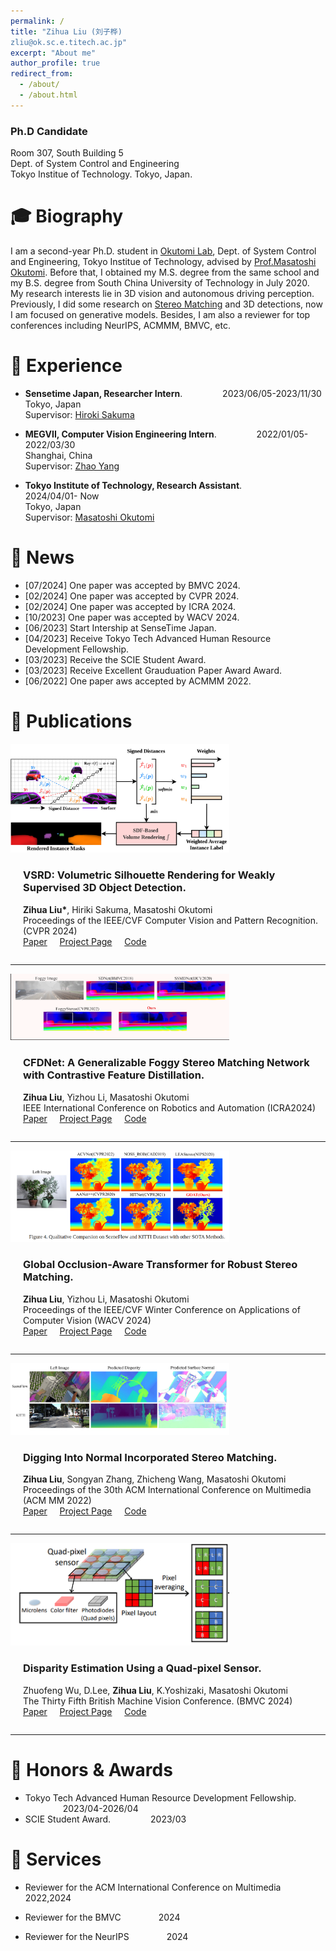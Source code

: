 ```yaml
---
permalink: /
title: "Zihua Liu (刘子桦) 
zliu@ok.sc.e.titech.ac.jp"
excerpt: "About me"
author_profile: true
redirect_from: 
  - /about/
  - /about.html
---
```


### Ph.D Candidate
Room 307, South Building 5  
Dept. of System Control and Engineering  
Tokyo Institue of Technology.
Tokyo, Japan.


🎓 Biography
======
I am a second-year Ph.D. student in [Okutomi Lab](http://www.ok.sc.e.titech.ac.jp/), Dept. of System Control and Engineering, Tokyo Institue of Technology, advised by [Prof.Masatoshi Okutomi](http://www.ok.sc.e.titech.ac.jp/mem/mxo/okutomi.html). Before that, I obtained my M.S. degree from the same school and my B.S. degree from South China University of Technology in July 2020.   
My research interests lie in 3D vision and autonomous driving perception. Previously, I did some research on [Stereo Matching](http://www.ok.sc.e.titech.ac.jp/res/DeepSM/main.html) and 3D detections, now I am focused on generative models. Besides, I am also a reviewer for top conferences including NeurIPS, ACMMM, BMVC, etc.


💼 Experience
======
*  **Sensetime Japan, Researcher Intern**.  &emsp;&emsp;&emsp;&emsp; 2023/06/05-2023/11/30          
   Tokyo, Japan  
   Supervisor: [Hiroki Sakuma](https://www.linkedin.com/in/hiroki-sakuma-9a20a4255/?originalSubdomain=jp)  

*  **MEGVII, Computer Vision Engineering Intern**.  &emsp;&emsp;&emsp;&emsp; 2022/01/05-2022/03/30  
   Shanghai, China  
   Supervisor: [Zhao Yang]() 

*  **Tokyo Institute of Technology, Research Assistant**.  &emsp;&emsp;&emsp;&emsp; 2024/04/01- Now  
   Tokyo, Japan  
   Supervisor: [Masatoshi Okutomi]() 


🔔 News
======
* [07/2024] One paper was accepted by BMVC 2024.
* [02/2024] One paper was accepted by CVPR 2024.
* [02/2024] One paper was accepted by ICRA 2024.
* [10/2023] One paper was accepted by WACV 2024. 
* [06/2023] Start Intership at SenseTime Japan.
* [04/2023] Receive Tokyo Tech Advanced Human Resource Development Fellowship.
* [03/2023] Receive the SCIE Student Award. 
* [03/2023] Receive Excellent Grauduation Paper Award Award.
* [06/2022] One paper aws accepted by ACMMM 2022.


📝  Publications 
======
<div style="display: flex; flex-wrap: wrap; align-items: center;">
    <div style="flex: 1 1 300px;">
        <img src="../images/vsrd_cvpr24.jpg" alt="CVPR 2024" style="width: 100%; max-width: 350px;"/>
    </div>
    <div style="flex: 1 1 300px; margin-left: 20px;">
        <h3>VSRD: Volumetric Silhouette Rendering for Weakly Supervised 3D Object Detection. </h3>
        <p><b>Zihua Liu*</b>, Hiriki Sakuma, Masatoshi Okutomi<br>  Proceedings of the IEEE/CVF Computer Vision and Pattern Recognition. (CVPR 2024)  <br> <a href="https://arxiv.org/abs/2404.00149">Paper</a>  &nbsp; &nbsp;   <a href="http://www.ok.sc.e.titech.ac.jp/res/VSRD/">Project Page</a> &nbsp; &nbsp; <a href="https://github.com/skmhrk1209/VSRD">Code</a>
        </p>
    </div>
</div>

---

<div style="display: flex; flex-wrap: wrap; align-items: center;">
    <div style="flex: 1 1 300px;">
        <img src="../images/icra24.png" alt="ICRA 2024" style="width: 100%; max-width: 350px;"/>
    </div>
    <div style="flex: 1 1 300px; margin-left: 20px;">
        <h3>CFDNet: A Generalizable Foggy Stereo Matching Network with Contrastive Feature Distillation. </h3>
        <p><b>Zihua Liu</b>, Yizhou Li, Masatoshi Okutomi<br>  IEEE International Conference on Robotics and Automation (ICRA2024)  <br> <a href="https://arxiv.org/abs/2402.18181">Paper</a>  &nbsp; &nbsp;   <a href="http://www.ok.sc.e.titech.ac.jp/res/FStereo/icra2024.html">Project Page</a> &nbsp; &nbsp; <a href="http://www.ok.sc.e.titech.ac.jp/res/FStereo/icra2024.html">Code</a>
        </p>
    </div>
</div>

---

<div style="display: flex; flex-wrap: wrap; align-items: center;">
    <div style="flex: 1 1 300px;">
        <img src="../images/wacv24.png" alt="Wacv 2024" style="width: 100%; max-width: 350px; height: 5%; max-height: 280px"/>
    </div>
    <div style="flex: 1 1 300px; margin-left: 20px;">
        <h3>Global Occlusion-Aware Transformer for Robust Stereo Matching. </h3>
        <p><b>Zihua Liu</b>, Yizhou Li, Masatoshi Okutomi <br>  Proceedings of the IEEE/CVF Winter Conference on Applications of Computer Vision (WACV 2024)  <br> <a href="https://arxiv.org/abs/2402.18181">Paper</a>  &nbsp; &nbsp;   <a href="https://openaccess.thecvf.com/content/WACV2024/html">Project Page</a> &nbsp; &nbsp; <a href="https://github.com/Magicboomliu/GOAT">Code</a>
        </p>
    </div>
</div>

---

<div style="display: flex; flex-wrap: wrap; align-items: center;">
    <div style="flex: 1 1 300px;">
        <img src="../images/acmmm22.png" alt="Wacv 2024" style="width: 100%; max-width: 350px; height: 5%; max-height: 280px"/>
    </div>
    <div style="flex: 1 1 300px; margin-left: 20px;">
        <h3>Digging Into Normal Incorporated Stereo Matching.  </h3>
        <p><b>Zihua Liu</b>, Songyan Zhang, Zhicheng Wang, Masatoshi Okutomi<br> Proceedings of the 30th ACM International Conference on Multimedia (ACM MM 2022) <br> <a href="https://dl.acm.org/doi/abs/10.1145/3503161.3548312">Paper</a>  &nbsp; &nbsp;   <a href="http://www.ok.sc.e.titech.ac.jp/res/DeepSM/acmmm22.html">Project Page</a> &nbsp; &nbsp; <a href="https://github.com/Magicboomliu/NINet">Code</a>
        </p>
    </div>
</div>

---



<div style="display: flex; flex-wrap: wrap; align-items: center;">
    <div style="flex: 1 1 300px;">
        <img src="../images/bmvc24.png" alt="BMVC24" style="width: 100%; max-width: 350px; height: 5%; max-height: 280px"/>
    </div>
    <div style="flex: 1 1 300px; margin-left: 20px;">
        <h3>Disparity Estimation Using a Quad-pixel Sensor. </h3>
        <p>Zhuofeng Wu, D.Lee, <b>Zihua Liu</b>, K.Yoshizaki, Masatoshi Okutomi <br> The Thirty Fifth British Machine Vision Conference. (BMVC 2024)  <br> <a href="">Paper</a>  &nbsp; &nbsp;   <a href="">Project Page</a> &nbsp; &nbsp; <a href="https://github.com/Zhuofeng-Wu/QPDNet">Code</a>
        </p>
    </div>
</div>

---



🏅 Honors & Awards 
======
*  Tokyo Tech Advanced Human Resource Development Fellowship. &emsp;&emsp;&emsp;&emsp; 2023/04-2026/04  
*  SCIE Student Award. &emsp;&emsp;&emsp;&emsp; 2023/03 

🤝  Services
======
* Reviewer for the ACM International Conference on Multimedia  &emsp;&emsp;&emsp;&emsp; 2022,2024                  

* Reviewer for the BMVC  &emsp;&emsp;&emsp;&emsp;2024   

* Reviewer for the NeurIPS &emsp;&emsp;&emsp;&emsp;2024   


